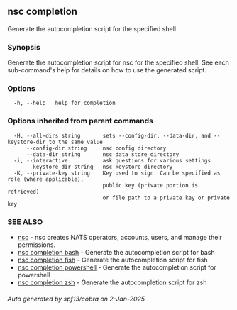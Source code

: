 ## nsc completion

Generate the autocompletion script for the specified shell

### Synopsis

Generate the autocompletion script for nsc for the specified shell.
See each sub-command's help for details on how to use the generated script.


### Options

```
  -h, --help   help for completion
```

### Options inherited from parent commands

```
  -H, --all-dirs string       sets --config-dir, --data-dir, and --keystore-dir to the same value
      --config-dir string     nsc config directory
      --data-dir string       nsc data store directory
  -i, --interactive           ask questions for various settings
      --keystore-dir string   nsc keystore directory
  -K, --private-key string    Key used to sign. Can be specified as role (where applicable),
                              public key (private portion is retrieved)
                              or file path to a private key or private key 
```

### SEE ALSO

* [nsc](nsc.md)	 - nsc creates NATS operators, accounts, users, and manage their permissions.
* [nsc completion bash](nsc_completion_bash.md)	 - Generate the autocompletion script for bash
* [nsc completion fish](nsc_completion_fish.md)	 - Generate the autocompletion script for fish
* [nsc completion powershell](nsc_completion_powershell.md)	 - Generate the autocompletion script for powershell
* [nsc completion zsh](nsc_completion_zsh.md)	 - Generate the autocompletion script for zsh

###### Auto generated by spf13/cobra on 2-Jan-2025
